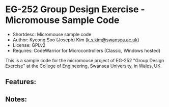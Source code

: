 # EG-252 Group Design Exercise - Micromouse Sample Code

* Shortdesc: Micromouse sample code
* Author: Kyeong Soo (Joseph) Kim (k.s.kim@swansea.ac.uk)
* License: GPLv2
* Requires: CodeWarrior for Microcontrollers (Classic, Windows hosted)	

This is a sample code for the micromouse project of EG-252 "Group
Design Exercise" at the College of Engineering, Swansea University, in
Wales, UK.


## Features:


## Notes:
